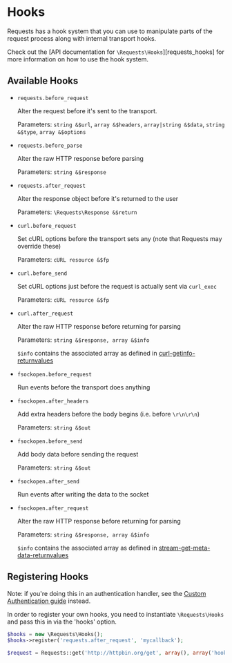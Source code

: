 Hooks
=====
Requests has a hook system that you can use to manipulate parts of the request
process along with internal transport hooks.

Check out the [API documentation for `\Requests\Hooks`][requests_hooks] for more
information on how to use the hook system.

Available Hooks
---------------

* `requests.before_request`

    Alter the request before it's sent to the transport.

    Parameters: `string &$url`, `array &$headers`, `array|string &$data`,
    `string &$type`, `array &$options`

* `requests.before_parse`

    Alter the raw HTTP response before parsing

    Parameters: `string &$response`

* `requests.after_request`

    Alter the response object before it's returned to the user

    Parameters: `\Requests\Response &$return`

* `curl.before_request`

    Set cURL options before the transport sets any (note that Requests may
    override these)

    Parameters: `cURL resource &$fp`

* `curl.before_send`

    Set cURL options just before the request is actually sent via `curl_exec`

    Parameters: `cURL resource &$fp`

* `curl.after_request`

    Alter the raw HTTP response before returning for parsing

    Parameters: `string &$response, array &$info`

    `$info` contains the associated array as defined in [curl-getinfo-returnvalues](http://php.net/manual/en/function.curl-getinfo.php#refsect1-function.curl-getinfo-returnvalues)

* `fsockopen.before_request`

    Run events before the transport does anything

* `fsockopen.after_headers`

    Add extra headers before the body begins (i.e. before `\r\n\r\n`)

    Parameters: `string &$out`

* `fsockopen.before_send`

    Add body data before sending the request

    Parameters: `string &$out`

* `fsockopen.after_send`

   Run events after writing the data to the socket

* `fsockopen.after_request`

    Alter the raw HTTP response before returning for parsing

    Parameters: `string &$response, array &$info`

    `$info` contains the associated array as defined in [stream-get-meta-data-returnvalues](http://php.net/manual/en/function.stream-get-meta-data.php#refsect1-function.stream-get-meta-data-returnvalues)


Registering Hooks
-----------------
Note: if you're doing this in an authentication handler, see the [Custom
Authentication guide][authentication-custom] instead.

[authentication-custom]: authentication-custom.md

In order to register your own hooks, you need to instantiate `\Requests\Hooks`
and pass this in via the 'hooks' option.

```php
$hooks = new \Requests\Hooks();
$hooks->register('requests.after_request', 'mycallback');

$request = Requests::get('http://httpbin.org/get', array(), array('hooks' => $hooks));
```
